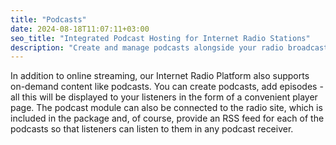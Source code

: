 ```yaml
---
title: "Podcasts"
date: 2024-08-18T11:07:11+03:00
seo_title: "Integrated Podcast Hosting for Internet Radio Stations"
description: "Create and manage podcasts alongside your radio broadcasts. Our platform includes built-in podcast players, website integration, and RSS feeds for wider distribution."
---
```


In addition to online streaming, our Internet Radio Platform also supports on-demand content like podcasts. You can create podcasts, add episodes - all this will be displayed to your listeners in the form of a convenient player page. The podcast module can also be connected to the radio site, which is included in the package and, of course, provide an RSS feed for each of the podcasts so that listeners can listen to them in any podcast receiver.
